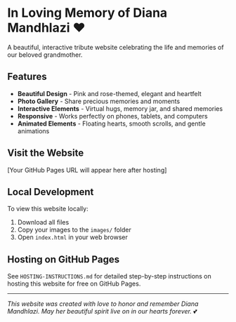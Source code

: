 # In Loving Memory of Diana Mandhlazi ❤️

A beautiful, interactive tribute website celebrating the life and memories of our beloved grandmother.

## Features

- **Beautiful Design** - Pink and rose-themed, elegant and heartfelt
- **Photo Gallery** - Share precious memories and moments
- **Interactive Elements** - Virtual hugs, memory jar, and shared memories
- **Responsive** - Works perfectly on phones, tablets, and computers
- **Animated Elements** - Floating hearts, smooth scrolls, and gentle animations

## Visit the Website

[Your GitHub Pages URL will appear here after hosting]

## Local Development

To view this website locally:

1. Download all files
2. Copy your images to the `images/` folder
3. Open `index.html` in your web browser

## Hosting on GitHub Pages

See `HOSTING-INSTRUCTIONS.md` for detailed step-by-step instructions on hosting this website for free on GitHub Pages.

---

*This website was created with love to honor and remember Diana Mandhlazi. May her beautiful spirit live on in our hearts forever.* 💕
